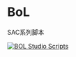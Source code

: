 BoL
===
SAC系列脚本







<a target="_blank" href="http://shang.qq.com/wpa/qunwpa?idkey=bcd139e5fe912a657860eff329758e162fa9e2c74f535fd56aca22783a242838"><img border="0" src="http://pub.idqqimg.com/wpa/images/group.png" alt="BOL Studio Scripts" title="BOL Studio Scripts"></a>
